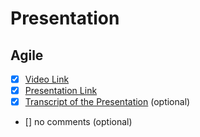 # Presentation
## Agile

- [x] [Video Link](https://www.youtube.com/@Temafey1994)
- [x] [Presentation Link](https://rolling-scopes-school.github.io/teumik-JSFE2022Q3/presentation/)
- [x] [Transcript of the Presentation](https://docs.google.com/document/d/10b31TgMU84KXrYVE1YNOkOMyqCv1TYaLp5Nu1KiyW5Q/edit?usp=sharing) (optional)
- [] no comments (optional)
